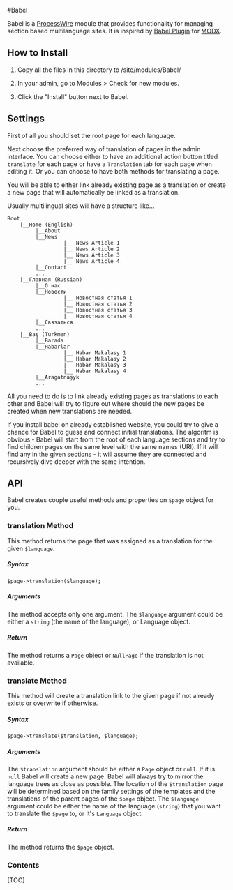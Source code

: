 #Babel

Babel is a [ProcessWire][PW] module that provides functionality for managing 
section based multilanguage sites. It is inspired by [Babel Plugin][Babel MODX] for [MODX][MODX].

[PW]: 					https://processwire.com "Open source CMS with a great API–ProcessWire CMF/CMS"
[Babel MODX]: 	http://rtfm.modx.com/extras/revo/babel
[MODX]: 				http://modx.com/

## How to Install

1. Copy all the files in this directory to /site/modules/Babel/ 

2. In your admin, go to Modules > Check for new modules. 

3. Click the "Install" button next to Babel.


## Settings

First of all you should set the root page for each language. 

Next choose the preferred way of translation of pages in the admin interface. 
You can choose either to have an additional action button titled `translate` 
for each page or have a `Translation` tab for each page when editing it. Or you 
can choose to have both methods for translating a page.

You will be able to either link already existing page as a translation or create 
a new page that will automatically be linked as a translation.

Usually multilingual sites will have a structure like...

```
Root
	|__Home (English)
	     |__About
	     |__News
	     		  |__ News Article 1
	     		  |__ News Article 2
	     		  |__ News Article 3
	     		  |__ News Article 4
	     |__Contact
	     ...
	|__Главная (Russian)
	     |__О нас
	     |__Новости
	     		  |__ Новостная статья 1
	     		  |__ Новостная статья 2
	     		  |__ Новостная статья 3
	     		  |__ Новостная статья 4
	     |__Связаться
	     ...
	|__Baş (Turkmen)
	     |__Barada
	     |__Habarlar
	     		  |__ Habar Makalasy 1
	     		  |__ Habar Makalasy 2
	     		  |__ Habar Makalasy 3
	     		  |__ Habar Makalasy 4
	     |__Aragatnaşyk
	     ...
```
All you need to do is to link already existing pages as translations to each 
other and Babel will try to figure out where should the new pages be created when 
new translations are needed.


If you install babel on already established website, you could try to give a chance for Babel to guess and connect initial translations.
The algoritm is obvious - Babel will start from the root of each language sections and try to find children pages on the same level with the same names (URI). 
If it will find any in the given sections - it will assume they are connected and recursively dive deeper with the same intention. 


## API
Babel creates couple useful methods and properties on `$page` object for you.

### translation Method
This method returns the page that was assigned as a translation for the given `$language`.

##### Syntax
	$page->translation($language);

##### Arguments
The method accepts only one argument. The `$language` argument could be either a 
`string` (the name of the language), or Language object.

##### Return
The method returns a `Page` object or `NullPage` if the translation is not available.

### translate Method
This method will create a translation link to the given page if not already exists or 
overwrite if otherwise.

##### Syntax
	$page->translate($translation, $language);

##### Arguments
The `$translation` argument should be either a `Page` object or `null`. If it 
is `null` Babel will create a new page. Babel will always try to mirror the 
language trees as close as possible. The location of the `$translation`
page will be determined based on the family settings of the templates and 
the translations of the parent pages of the `$page` object.
The `$language` argument could be either the name of the language (`string`) 
that you want to translate the `$page` to, or it's `Language` object.

##### Return
The method returns the `$page` object.


### Contents
[TOC]